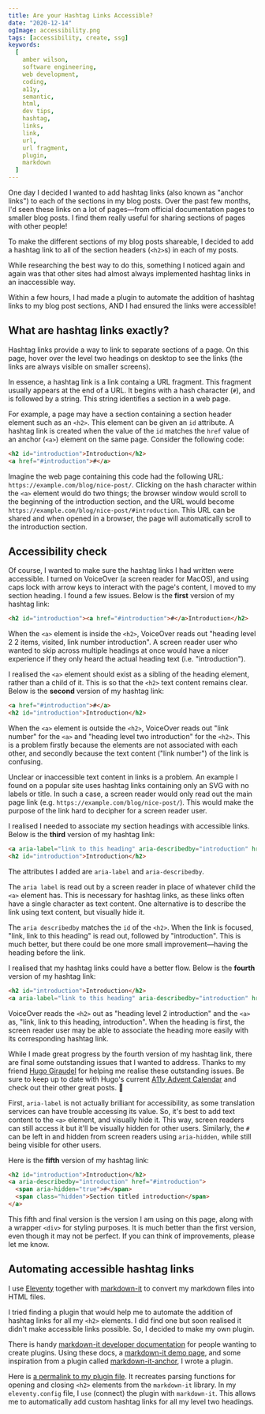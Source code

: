 ```yaml
---
title: Are your Hashtag Links Accessible?
date: "2020-12-14"
ogImage: accessibility.png
tags: [accessibility, create, ssg]
keywords:
  [
    amber wilson,
    software engineering,
    web development,
    coding,
    a11y,
    semantic,
    html,
    dev tips,
    hashtag,
    links,
    link,
    url,
    url fragment,
    plugin,
    markdown
  ]
---
```


One day I decided I wanted to add hashtag links (also known as "anchor links") to each of the sections in my blog posts. Over the past few months, I'd seen these links on a lot of pages—from official documentation pages to smaller blog posts. I find them really useful for sharing sections of pages with other people!

To make the different sections of my blog posts shareable, I decided to add a hashtag link to all of the section headers (`<h2>`s) in each of my posts.

While researching the best way to do this, something I noticed again and again was that other sites had almost always implemented hashtag links in an inaccessible way.

Within a few hours, I had made a plugin to automate the addition of hashtag links to my blog post sections, AND I had ensured the links were accessible!

## What are hashtag links exactly?

Hashtag links provide a way to link to separate sections of a page. On this page, hover over the level two headings on desktop to see the links (the links are always visible on smaller screens).

In essence, a hashtag link is a link containg a URL fragment. This fragment usually appears at the end of a URL. It begins with a hash character (`#`), and is followed by a string. This string identifies a section in a web page. 

For example, a page may have a section containing a section header element such as an `<h2>`. This element can be given an `id` attribute. A hashtag link is created when the value of the `id` matches the `href` value of an anchor (`<a>`) element on the same page. Consider the following code:

```html
<h2 id="introduction">Introduction</h2>
<a href="#introduction">#</a>
```

Imagine the web page containing this code had the following URL: `https://example.com/blog/nice-post/`. Clicking on the hash character within the `<a>` element would do two things; the browser window would scroll to the beginning of the introduction section, and the URL would become `https://example.com/blog/nice-post/#introduction`. This URL can be shared and when opened in a browser, the page will automatically scroll to the introduction section.

## Accessibility check

Of course, I wanted to make sure the hashtag links I had written were accessible. I turned on VoiceOver (a screen reader for MacOS), and using caps lock with arrow keys to interact with the page's content, I moved to my section heading. I found a few issues. Below is the **first** version of my hashtag link:

```html
<h2 id="introduction"><a href="#introduction">#</a>Introduction</h2>
```

When the `<a>` element is inside the `<h2>`, VoiceOver reads out "heading level 2 2 items, visited, link number introduction". A screen reader user who wanted to skip across multiple headings at once would have a nicer experience if they only heard the actual heading text (i.e. "introduction").

I realised the `<a>` element should exist as a sibling of the heading element, rather than a child of it. This is so that the `<h2>` text content remains clear. Below is the **second** version of my hashtag link:

```html
<a href="#introduction">#</a>
<h2 id="introduction">Introduction</h2>
```

When the `<a>` element is outside the `<h2>`, VoiceOver reads out "link number" for the `<a>` and "heading level two introduction" for the `<h2>`. This is a problem firstly because the elements are not associated with each other, and secondly because the text content ("link number") of the link is confusing. 

Unclear or inaccessible text content in links is a problem. An example I found on a popular site uses hashtag links containing only an SVG with no labels or title. In such a case, a screen reader would only read out the main page link (e.g. `https://example.com/blog/nice-post/`). This would make the purpose of the link hard to decipher for a screen reader user. 

I realised I needed to associate my section headings with accessible links. Below is the **third** version of my hashtag link:

```html
<a aria-label="link to this heading" aria-describedby="introduction" href="#introduction">#</a>
<h2 id="introduction">Introduction</h2>
```

The attributes I added are `aria-label` and `aria-describedby`. 

The `aria label` is read out by a screen reader in place of whatever child the `<a>` element has. This is necessary for hashtag links, as these links often have a single character as text content. One alternative is to describe the link using text content, but visually hide it.

The `aria describedby` matches the `id` of the `<h2>`. When the link is focused, "link, link to this heading" is read out, followed by "introduction". This is much better, but there could be one more small improvement—having the heading before the link. 

I realised that my hashtag links could have a better flow. Below is the **fourth** version of my hashtag link:

```html
<h2 id="introduction">Introduction</h2>
<a aria-label="link to this heading" aria-describedby="introduction" href="#introduction">#</a>
```

VoiceOver reads the `<h2>` out as "heading level 2 introduction" and the `<a>` as, "link, link to this heading, introduction". When the heading is first, the screen reader user may be able to associate the heading more easily with its corresponding hashtag link.

While I made great progress by the fourth version of my hashtag link, there are final some outstanding issues that I wanted to address. Thanks to my friend <a href="https://hugogiraudel.com/">Hugo Giraudel</a> for helping me realise these outstanding issues. Be sure to keep up to date with Hugo's current <a href="https://hugogiraudel.com/2020/12/01/a11y-advent-calendar/">A11y Advent Calendar</a> and check out their other great posts. <span role="img" aria-hidden="true">&#128578;</span>

First, `aria-label` is not actually brilliant for accessibility, as some translation services can have trouble accessing its value. So, it's best to add text content to the `<a>` element, and visually hide it. This way, screen readers can still access it but it'll be visually hidden for other users. Similarly, the `#` can be left in and hidden from screen readers using `aria-hidden`, while still being visible for other users.

Here is the **fifth** version of my hashtag link:

```html
<h2 id="introduction">Introduction</h2>
<a aria-describedby="introduction" href="#introduction">
  <span aria-hidden="true">#</span>
  <span class="hidden">Section titled introduction</span>
</a>
```

This fifth and final version is the version I am using on this page, along with a wrapper `<div>` for styling purposes. It is much better than the first version, even though it may not be perfect. If you can think of improvements, please let me know.

## Automating accessible hashtag links

I use <a href="www.11ty.dev">Eleventy</a> together with <a href="https://github.com/markdown-it">markdown-it</a> to convert my markdown files into HTML files.

I tried finding a plugin that would help me to automate the addition of hashtag links for all my `<h2>` elements. I did find one but soon realised it didn't make accessible links possible. So, I decided to make my own plugin.

There is handy <a href="https://github.com/markdown-it/markdown-it/tree/master/docs">markdown-it developer documentation</a> for people wanting to create plugins. Using these docs, a <a href="https://markdown-it.github.io/">markdown-it demo page</a>, and some inspiration from a plugin called <a href="https://github.com/valeriangalliat/markdown-it-anchor">markdown-it-anchor</a>, I wrote a plugin.

Here is <a href="https://github.com/ambrwlsn/website/blob/d8a2c29257d8fef716aee7848253f373673bb563/helpers/markdown-anchor-wat.js#L1">a permalink to my plugin file</a>. It recreates parsing functions for opening and closing `<h2>` elements from the `markdown-it` library. In my `eleventy.config` file, I `use` (connect) the plugin with `markdown-it`. This allows me to automatically add custom hashtag links for all my level two headings.


